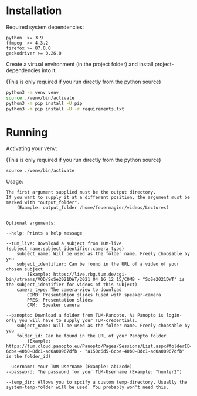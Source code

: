 # Installation

Required system dependencies:

```
python  >= 3.9
ffmpeg  >= 4.3.2
firefox >= 87.0.0
geckodriver >= 0.26.0
```

Create a virtual environment (in the project folder) and install project-dependencies into it.

(This is only required if you run directly from the python source)

```bash
python3 -m venv venv
source ./venv/bin/activate
python3 -m pip install -U pip
python3 -m pip install -U -r requirements.txt
```

# Running

Activating your venv:

(This is only required if you run directly from the python source)

```
source ./venv/bin/activate
```

Usage:

```
The first argument supplied must be the output directory.
If you want to supply it at a different position, the argument must be marked with "output_folder".
    (Example: output_folder /home/feuermagier/videos/Lectures)


Optional arguments:

--help: Prints a help message

--tum_live: Download a subject from TUM-live (subject_name:subject_identifier:camera_type)
    subject_name: Will be used as the folder name. Freely choosable by you
    subject_identifier: Can be found in the URL of a video of your chosen subject
        (Example: https://live.rbg.tum.de/cgi-bin/streams/VOD/SoSe2021DWT/2021_04_16_12_15/COMB - "SoSe2021DWT" is the subject_identifier for videos of this subject)
    camera_type: The camera-view to download
        COMB: Presentation slides fused with speaker-camera
        PRES: Presentation slides
        CAM:  Speaker camera
        
--panopto: Download a folder from TUM-Panopto. As Panopto is login-only you will have to supply your TUM-credentials.
    subject_name: Will be used as the folder name. Freely choosable by you
    folder_id: Can be found in the URL of your Panopto folder
        (Example: https://tum.cloud.panopto.eu/Panopto/Pages/Sessions/List.aspx#folderID=a150c6d5-6cbe-40b0-8dc1-ad0a00967dfb - "a150c6d5-6cbe-40b0-8dc1-ad0a00967dfb" is the folder_id)

--username: Your TUM-Username (Example: ab12cde)
--password: The password for your TUM-Username (Example: "hunter2")

--temp_dir: Allows you to spcify a custom temp-directory. Usually the system-temp-folder will be used. You probably won't need this.
```